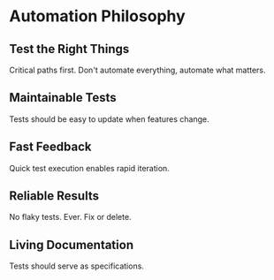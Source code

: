 # Automation Philosophy

## Test the Right Things
Critical paths first. Don't automate everything, automate what matters.

## Maintainable Tests
Tests should be easy to update when features change.

## Fast Feedback
Quick test execution enables rapid iteration.

## Reliable Results
No flaky tests. Ever. Fix or delete.

## Living Documentation
Tests should serve as specifications.